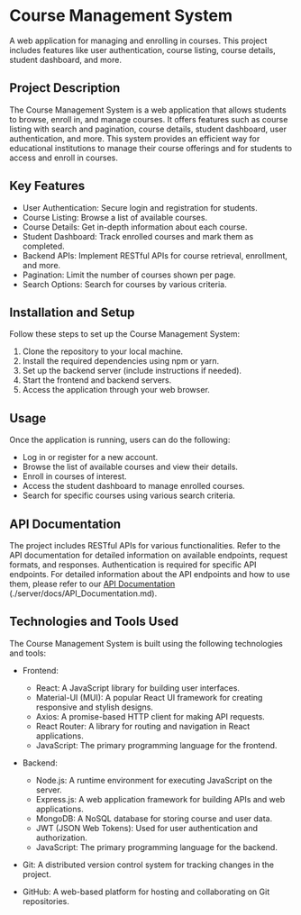 # Course Management System

A web application for managing and enrolling in courses. This project includes features like user authentication, course listing, course details, student dashboard, and more.
## Project Description

The Course Management System is a web application that allows students to browse, enroll in, and manage courses. It offers features such as course listing with search and pagination, course details, student dashboard, user authentication, and more. This system provides an efficient way for educational institutions to manage their course offerings and for students to access and enroll in courses.

## Key Features

- User Authentication: Secure login and registration for students.
- Course Listing: Browse a list of available courses.
- Course Details: Get in-depth information about each course.
- Student Dashboard: Track enrolled courses and mark them as completed.
- Backend APIs: Implement RESTful APIs for course retrieval, enrollment, and more.
- Pagination: Limit the number of courses shown per page.
- Search Options: Search for courses by various criteria.

## Installation and Setup

Follow these steps to set up the Course Management System:

1. Clone the repository to your local machine.
2. Install the required dependencies using npm or yarn.
3. Set up the backend server (include instructions if needed).
4. Start the frontend and backend servers.
5. Access the application through your web browser.

## Usage

Once the application is running, users can do the following:

- Log in or register for a new account.
- Browse the list of available courses and view their details.
- Enroll in courses of interest.
- Access the student dashboard to manage enrolled courses.
- Search for specific courses using various search criteria.

## API Documentation

The project includes RESTful APIs for various functionalities. Refer to the API documentation for detailed information on available endpoints, request formats, and responses. Authentication is required for specific API endpoints.
For detailed information about the API endpoints and how to use them, please refer to our [API Documentation](../server/docs/API_Documentation.md) (./server/docs/API_Documentation.md).


## Technologies and Tools Used

The Course Management System is built using the following technologies and tools:

- Frontend:
  - React: A JavaScript library for building user interfaces.
  - Material-UI (MUI): A popular React UI framework for creating responsive and stylish designs.
  - Axios: A promise-based HTTP client for making API requests.
  - React Router: A library for routing and navigation in React applications.
  - JavaScript: The primary programming language for the frontend.

- Backend:
  - Node.js: A runtime environment for executing JavaScript on the server.
  - Express.js: A web application framework for building APIs and web applications.
  - MongoDB: A NoSQL database for storing course and user data.
  - JWT (JSON Web Tokens): Used for user authentication and authorization.
  - JavaScript: The primary programming language for the backend.

- Git: A distributed version control system for tracking changes in the project.
- GitHub: A web-based platform for hosting and collaborating on Git repositories.



